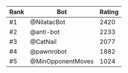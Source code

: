 Rank|Bot|Rating
---|---|---
#1|@NilatacBot|2420
#2|@anti-bot|2233
#3|@CatNail|2077
#4|@pawnrobot|1882
#5|@MinOpponentMoves|1024
